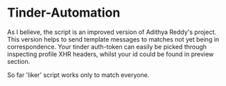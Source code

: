 # Tinder-Automation
As I believe, the script is an improved version of Adithya Reddy's project.
This version helps to send template messages to matches not yet being in correspondence.
Your tinder auth-token can easily be picked through inspecting profile XHR headers, 
whilst your id could be found in preview section.

So far 'liker' script works only to match everyone.

